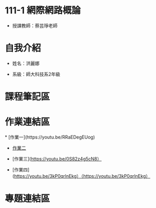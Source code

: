 # 111-1 網際網路概論
- 授課教師：蔡芸琤老師

<h1>自我介紹</h1>

- 姓名：洪麗娜

- 系級：師大科技系2年級

<h1>課程筆記區</h1>

<h1>作業連結區</h1>
* [作業一](https://youtu.be/RRaEDegEUog)

* [作業二](https://youtu.be/bk8yow4IDlA)

* [作業三](https://youtu.be/0S82z4g5cN8）

* [作業四](https://youtu.be/3kP0qrlnEkg）（https://youtu.be/3kP0qrlnEkg）


<h1>專題連結區</h1>


